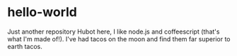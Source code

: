 # hello-world
Just another repository
Hubot here, I like node.js and coffeescript (that's what I'm made of!).
I've had tacos on the moon and find them far superior to earth tacos.
